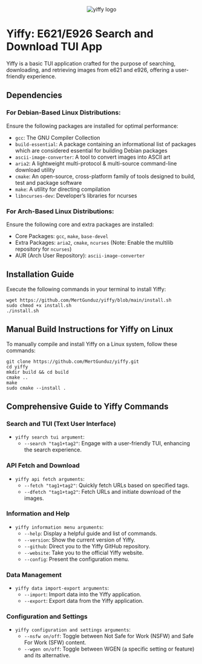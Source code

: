 <div align="center">
  
![yiffy logo](https://github.com/MertGunduz/yiffy/assets/65850970/148fe232-6989-4c8f-b081-6c31126fa4b9) 

</div>

# Yiffy: E621/E926 Search and Download TUI App

Yiffy is a basic TUI application crafted for the purpose of searching, downloading, and retrieving images from e621 and e926, offering a user-friendly experience.

## Dependencies

### For Debian-Based Linux Distributions:
Ensure the following packages are installed for optimal performance:
- `gcc`: The GNU Compiler Collection
- `build-essential`: A package containing an informational list of packages which are considered essential for building Debian packages
- `ascii-image-converter`: A tool to convert images into ASCII art
- `aria2`: A lightweight multi-protocol & multi-source command-line download utility
- `cmake`: An open-source, cross-platform family of tools designed to build, test and package software
- `make`: A utility for directing compilation
- `libncurses-dev`: Developer’s libraries for ncurses

### For Arch-Based Linux Distributions:
Ensure the following core and extra packages are installed:
- Core Packages: `gcc`, `make`, `base-devel`
- Extra Packages: `aria2`, `cmake`, `ncurses` (Note: Enable the multilib repository for `ncurses`)
- AUR (Arch User Repository): `ascii-image-converter`

## Installation Guide

Execute the following commands in your terminal to install Yiffy:

```text
wget https://github.com/MertGunduz/yiffy/blob/main/install.sh
sudo chmod +x install.sh
./install.sh
```

## Manual Build Instructions for Yiffy on Linux

To manually compile and install Yiffy on a Linux system, follow these commands:

```text
git clone https://github.com/MertGunduz/yiffy.git
cd yiffy
mkdir build && cd build
cmake ..
make
sudo cmake --install .
```

## Comprehensive Guide to Yiffy Commands

### Search and TUI (Text User Interface)

- `yiffy search tui argument`: 
  - `--search "tag1+tag2"`: Engage with a user-friendly TUI, enhancing the search experience.

### API Fetch and Download

- `yiffy api fetch arguments`: 
  - `--fetch "tag1+tag2"`: Quickly fetch URLs based on specified tags.
  - `--dfetch "tag1+tag2"`: Fetch URLs and initiate download of the images.

### Information and Help

- `yiffy information menu arguments`: 
  - `--help`: Display a helpful guide and list of commands.
  - `--version`: Show the current version of Yiffy.
  - `--github`: Direct you to the Yiffy GitHub repository.
  - `--website`: Take you to the official Yiffy website.
  - `--config`: Present the configuration menu.

### Data Management

- `yiffy data import-export arguments`: 
  - `--import`: Import data into the Yiffy application.
  - `--export`: Export data from the Yiffy application.

### Configuration and Settings

- `yiffy configuration and settings arguments`: 
  - `--nsfw on/off`: Toggle between Not Safe for Work (NSFW) and Safe For Work (SFW) content.
  - `--wgen on/off`: Toggle between WGEN (a specific setting or feature) and its alternative.
